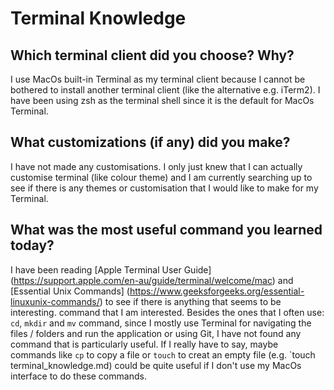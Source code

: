 # Terminal Knowledge

## Which terminal client did you choose? Why?
I use MacOs built-in Terminal as my terminal client because I cannot be bothered to install another terminal client (like the alternative e.g. iTerm2). I have been using zsh as the terminal shell since it is the default for MacOs Terminal.

## What customizations (if any) did you make?
I have not made any customisations. I only just knew that I can actually customise terminal (like colour theme) and I am currently searching up to see if there is any themes or customisation that I would like to make for my Terminal.

## What was the most useful command you learned today?
I have been reading [Apple Terminal User Guide] (https://support.apple.com/en-au/guide/terminal/welcome/mac) and [Essential Unix Commands] (https://www.geeksforgeeks.org/essential-linuxunix-commands/) to see if there is anything that seems to be interesting. command that I am interested. Besides the ones that I often use: `cd`, `mkdir` and `mv` command, since I mostly use Terminal for navigating the files / folders and run the application or using Git, I have not found any command that is particularly useful. If I really have to say, maybe commands like `cp` to copy a file or `touch` to creat an empty file (e.g. `touch terminal_knowledge.md) could be quite useful if I don't use my MacOs interface to do these commands. 